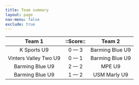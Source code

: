 ```yaml
---
title: Team summary
layout: page
nav-menu: false
exclude: true
---
```




|        Team 1         |  ::Score::  |     Team 2      |
|:---------------------:|:-----------:|:---------------:|
|      K Sports U9      | 0 &mdash; 3 | Barming Blue U9 |
| Vinters Valley Two U9 | 0 &mdash; 1 | Barming Blue U9 |
|    Barming Blue U9    | 2 &mdash; 2 |     MPE U9      |
|    Barming Blue U9    | 1 &mdash; 2 |  USM Marly U9   |

 <br /><br /><br />